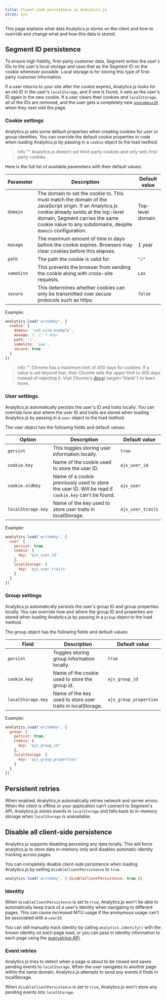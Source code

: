 ```yaml
---
title: Client-side persistence in Analytics.js
strat: ajs
---
```


This page explains what data Analytics.js stores on the client and how to override and change what and how this data is stored.

## Segment ID persistence

<!-- Note: 1st 2 paragraphs copied from identity.md -->

To ensure high fidelity, first-party customer data, Segment writes the user's IDs to the user's local storage and uses that as the Segment ID on the cookie whenever possible. Local storage is for storing this type of first-party customer information.

If a user returns to your site after the cookie expires, Analytics.js looks for an old ID in the user's `localStorage`, and if one is found, it sets as the user's ID again in the new cookie. If a user clears their cookies _and_ `localStorage`, all of the IDs are removed, and the user gets a completely new [`anonymousID`](/docs/connections/sources/catalog/libraries/website/javascript/identity/#anonymous-ids) when they next visit the page.

### Cookie settings

Analytics.js sets some default properties when creating cookies for user or group identities. You can override the default cookie properties in code when loading Analytics.js by passing in a `cookie` object to the load method.

> info ""
> Analytics.js doesn't set third-party cookies and only sets first-party cookies. 

Here is the full list of available parameters with their default values:

| Parameter | Description | Default value |
| --- | --- | --- |
| `domain` | The domain to set the cookie to. This must match the domain of the JavaScript origin. If an Analytics.js cookie already exists at the top-level domain, Segment carries the same cookie value to any subdomains, despite `domain` configuration. | Top-level domain |
| `maxage` | The maximum amount of time in days before the cookie expires. Browsers may clear cookies before this elapses. | 1 year |
| `path` | The path the cookie is valid for. | `"/"` |
| `sameSite` | This prevents the browser from sending the cookie along with cross-site requests. | `Lax` |
| `secure` | This determines whether cookies can only be transmitted over secure protocols such as https. | `false` |

Example:
```js
analytics.load('writeKey', {
  cookie: {
    domain: 'sub.site.example',
    maxage: 7, // 7 days
    path: '/',
    sameSite: 'Lax',
    secure: true
  }
})
```
> info ""
>  Chrome has a maximum limit of 400 days for cookies. If a value is set beyond that, then Chrome sets the upper limit to 400 days instead of rejecting it. Visit Chrome's [docs](https://developer.chrome.com/blog/cookie-max-age-expires/ ){:target="blank"} to learn more. 

### User settings

Analytics.js automatically persists the user's ID and traits locally. You can override how and where the user ID and traits are stored when loading Analytics.js by passing in a `user` object to the load method.

The user object has the following fields and default values:

| Option | Description | Default value |
| ------ | ----------- | ------------- |
| `persist` | This toggles storing user information locally. | `true` |
| `cookie.key` | Name of the cookie used to store the user ID. | `ajs_user_id` |
| `cookie.oldKey` | Name of a cookie previously used to store the user ID. Will be read if `cookie.key` can't be found. | `ajs_user` |
| `localStorage.key` | Name of the key used to store user traits in localStorage. | `ajs_user_traits` |

Example:
```js
analytics.load('writeKey', {
  user: {
    persist: true,
    cookie: {
      key: 'ajs_user_id'
    },
    localStorage: {
      key: 'ajs_user_traits'
    }
  }
})
```

### Group settings

Analytics.js automatically persists the user's group ID and group properties locally. You can override how and where the group ID and properties are stored when loading Analytics.js by passing in a `group` object to the load method.

The group object has the following fields and default values:

| Field | Description | Default value |
| ----- | ----------- | ------------- |
| `persist` | Toggles storing group information locally. | `true` |
| `cookie.key` | Name of the cookie used to store the group id. | `ajs_group_id` |
| `localStorage.key` | Name of the key used to store user traits in localStorage. | `ajs_group_properties` |

Example:
```js
analytics.load('writeKey', {
  group: {
    persist: true,
    cookie: {
      key: 'ajs_group_id'
    },
    localStorage: {
      key: 'ajs_group_properties'
    }
  }
})
```

## Persistent retries

When enabled, Analytics.js automatically retries network and server errors. When the client is offline or your application can't connect to Segment's API, Analytics.js stores events in `localStorage` and falls back to in-memory storage when `localStorage` is unavailable.

## Disable all client-side persistence

<!-- TODO: Mention GDPR and/or regulations as a reason to do this? -->
Analytics.js supports disabling persisting any data locally. This will force analytics.js to store data in-memory only and disables automatic identity tracking across pages.

You can completely disable client-side persistence when loading Analytics.js by setting `disableClientPersistence` to `true`.

```js
analytics.load('writeKey', { disableClientPersistence: true })
```

### Identity

When `disableClientPersistence` is set to `true`, Analytics.js won't be able to automatically keep track of a user's identity when navigating to different pages. This can cause increased MTU usage if the anonymous usage can't be associated with a `userId`.

You can still manually track identity by calling `analytics.identify()` with the known identity on each page load, or you can pass in identity information to each page using the [querystring API](/docs/connections/sources/catalog/libraries/website/javascript/querystring/).

### Event retries

Analytics.js tries to detect when a page is about to be closed and saves pending events to `localStorage`. When the user navigates to another page within the same domain, Analytics.js attempts to send any events it finds in localStorage.

When `disableClientPersistence` is set to `true`, Analytics.js won't store any pending events into `localStorage`.
